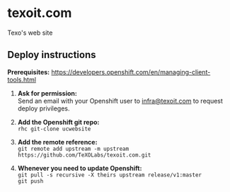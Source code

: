 # texoit.com
Texo's web site

## Deploy instructions
**Prerequisites:** https://developers.openshift.com/en/managing-client-tools.html

1. **Ask for permission:**  
Send an email with your Openshift user to infra@texoit.com to request deploy privileges.

2. **Add the Openshift git repo:**  
`rhc git-clone ucwebsite`

3. **Add the remote reference:**  
`git remote add upstream -m upstream https://github.com/TeXOLabs/texoit.com.git`

4. **Whenever you need to update Openshift:**  
`git pull -s recursive -X theirs upstream release/v1:master`  
`git push`

